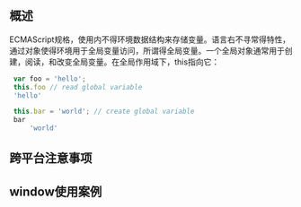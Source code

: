 ## 概述

ECMAScript规格，使用内不得环境数据结构来存储变量。语言右不寻常得特性，通过对象使得环境用于全局变量访问，所谓得全局变量。一个全局对象通常用于创建，阅读，和改变全局变量。在全局作用域下，this指向它：

``` javascript
 var foo = 'hello';
 this.foo // read global variable
 'hello'

 this.bar = 'world'; // create global variable
 bar
     'world'
```


## 跨平台注意事项

## window使用案例
